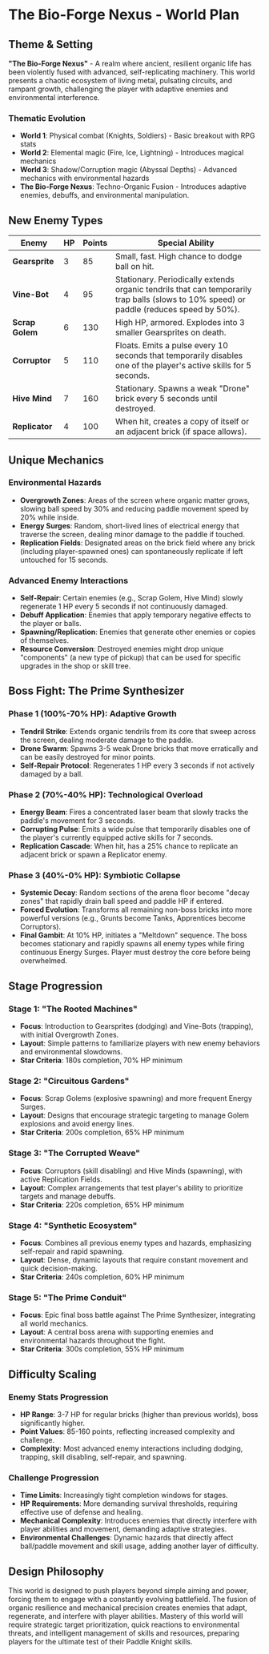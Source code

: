 # The Bio-Forge Nexus - World Plan

## Theme & Setting
**"The Bio-Forge Nexus"** - A realm where ancient, resilient organic life has been violently fused with advanced, self-replicating machinery. This world presents a chaotic ecosystem of living metal, pulsating circuits, and rampant growth, challenging the player with adaptive enemies and environmental interference.

### Thematic Evolution
- **World 1**: Physical combat (Knights, Soldiers) - Basic breakout with RPG stats
- **World 2**: Elemental magic (Fire, Ice, Lightning) - Introduces magical mechanics
- **World 3**: Shadow/Corruption magic (Abyssal Depths) - Advanced mechanics with environmental hazards
- **The Bio-Forge Nexus**: Techno-Organic Fusion - Introduces adaptive enemies, debuffs, and environmental manipulation.

## New Enemy Types

| Enemy | HP | Points | Special Ability |
|---|---|---|---|
| **Gearsprite** | 3 | 85 | Small, fast. High chance to dodge ball on hit. |
| **Vine-Bot** | 4 | 95 | Stationary. Periodically extends organic tendrils that can temporarily trap balls (slows to 10% speed) or paddle (reduces speed by 50%). |
| **Scrap Golem** | 6 | 130 | High HP, armored. Explodes into 3 smaller Gearsprites on death. |
| **Corruptor** | 5 | 110 | Floats. Emits a pulse every 10 seconds that temporarily disables one of the player's active skills for 5 seconds. |
| **Hive Mind** | 7 | 160 | Stationary. Spawns a weak "Drone" brick every 5 seconds until destroyed. |
| **Replicator** | 4 | 100 | When hit, creates a copy of itself or an adjacent brick (if space allows). |

## Unique Mechanics

### Environmental Hazards
- **Overgrowth Zones**: Areas of the screen where organic matter grows, slowing ball speed by 30% and reducing paddle movement speed by 20% while inside.
- **Energy Surges**: Random, short-lived lines of electrical energy that traverse the screen, dealing minor damage to the paddle if touched.
- **Replication Fields**: Designated areas on the brick field where any brick (including player-spawned ones) can spontaneously replicate if left untouched for 15 seconds.

### Advanced Enemy Interactions
- **Self-Repair**: Certain enemies (e.g., Scrap Golem, Hive Mind) slowly regenerate 1 HP every 5 seconds if not continuously damaged.
- **Debuff Application**: Enemies that apply temporary negative effects to the player or balls.
- **Spawning/Replication**: Enemies that generate other enemies or copies of themselves.
- **Resource Conversion**: Destroyed enemies might drop unique "components" (a new type of pickup) that can be used for specific upgrades in the shop or skill tree.

## Boss Fight: The Prime Synthesizer

### Phase 1 (100%-70% HP): Adaptive Growth
- **Tendril Strike**: Extends organic tendrils from its core that sweep across the screen, dealing moderate damage to the paddle.
- **Drone Swarm**: Spawns 3-5 weak Drone bricks that move erratically and can be easily destroyed for minor points.
- **Self-Repair Protocol**: Regenerates 1 HP every 3 seconds if not actively damaged by a ball.

### Phase 2 (70%-40% HP): Technological Overload
- **Energy Beam**: Fires a concentrated laser beam that slowly tracks the paddle's movement for 3 seconds.
- **Corrupting Pulse**: Emits a wide pulse that temporarily disables one of the player's currently equipped active skills for 7 seconds.
- **Replication Cascade**: When hit, has a 25% chance to replicate an adjacent brick or spawn a Replicator enemy.

### Phase 3 (40%-0% HP): Symbiotic Collapse
- **Systemic Decay**: Random sections of the arena floor become "decay zones" that rapidly drain ball speed and paddle HP if entered.
- **Forced Evolution**: Transforms all remaining non-boss bricks into more powerful versions (e.g., Grunts become Tanks, Apprentices become Corruptors).
- **Final Gambit**: At 10% HP, initiates a "Meltdown" sequence. The boss becomes stationary and rapidly spawns all enemy types while firing continuous Energy Surges. Player must destroy the core before being overwhelmed.

## Stage Progression

### Stage 1: "The Rooted Machines"
- **Focus**: Introduction to Gearsprites (dodging) and Vine-Bots (trapping), with initial Overgrowth Zones.
- **Layout**: Simple patterns to familiarize players with new enemy behaviors and environmental slowdowns.
- **Star Criteria**: 180s completion, 70% HP minimum

### Stage 2: "Circuitous Gardens"
- **Focus**: Scrap Golems (explosive spawning) and more frequent Energy Surges.
- **Layout**: Designs that encourage strategic targeting to manage Golem explosions and avoid energy lines.
- **Star Criteria**: 200s completion, 65% HP minimum

### Stage 3: "The Corrupted Weave"
- **Focus**: Corruptors (skill disabling) and Hive Minds (spawning), with active Replication Fields.
- **Layout**: Complex arrangements that test player's ability to prioritize targets and manage debuffs.
- **Star Criteria**: 220s completion, 65% HP minimum

### Stage 4: "Synthetic Ecosystem"
- **Focus**: Combines all previous enemy types and hazards, emphasizing self-repair and rapid spawning.
- **Layout**: Dense, dynamic layouts that require constant movement and quick decision-making.
- **Star Criteria**: 240s completion, 60% HP minimum

### Stage 5: "The Prime Conduit"
- **Focus**: Epic final boss battle against The Prime Synthesizer, integrating all world mechanics.
- **Layout**: A central boss arena with supporting enemies and environmental hazards throughout the fight.
- **Star Criteria**: 300s completion, 55% HP minimum

## Difficulty Scaling

### Enemy Stats Progression
- **HP Range**: 3-7 HP for regular bricks (higher than previous worlds), boss significantly higher.
- **Point Values**: 85-160 points, reflecting increased complexity and challenge.
- **Complexity**: Most advanced enemy interactions including dodging, trapping, skill disabling, self-repair, and spawning.

### Challenge Progression
- **Time Limits**: Increasingly tight completion windows for stages.
- **HP Requirements**: More demanding survival thresholds, requiring effective use of defense and healing.
- **Mechanical Complexity**: Introduces enemies that directly interfere with player abilities and movement, demanding adaptive strategies.
- **Environmental Challenges**: Dynamic hazards that directly affect ball/paddle movement and skill usage, adding another layer of difficulty.

## Design Philosophy

This world is designed to push players beyond simple aiming and power, forcing them to engage with a constantly evolving battlefield. The fusion of organic resilience and mechanical precision creates enemies that adapt, regenerate, and interfere with player abilities. Mastery of this world will require strategic target prioritization, quick reactions to environmental threats, and intelligent management of skills and resources, preparing players for the ultimate test of their Paddle Knight skills.